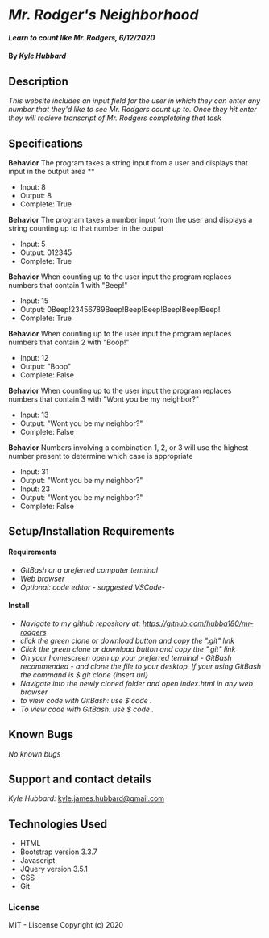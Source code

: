 # _Mr. Rodger's Neighborhood_
#### _Learn to count like Mr. Rodgers, 6/12/2020_
#### By _**Kyle Hubbard**_
## Description
_This website includes an input field for the user in which they can enter any number that they'd like to see Mr. Rodgers count up to. Once they hit enter they will recieve transcript of Mr. Rodgers completeing that task_

## Specifications

**Behavior** The program takes a string input from a user and displays that input in the output area **
* Input: 8
* Output: 8
* Complete: True

**Behavior** The program takes a number input from the user and displays a string counting up to that number in the output
* Input: 5
* Output: 012345
* Complete: True

**Behavior** When counting up to the user input the program replaces numbers that contain 1 with "Beep!"
* Input: 15
* Output: 0Beep!23456789Beep!Beep!Beep!Beep!Beep!Beep!
* Complete: True

**Behavior** When counting up to the user input the program replaces numbers that contain 2 with "Boop!"
* Input: 12
* Output: "Boop"
* Complete: False

**Behavior** When counting up to the user input the program replaces numbers that contain 3 with "Wont you be my neighbor?"
* Input: 13
* Output: "Wont you be my neighbor?"
* Complete: False

**Behavior** Numbers involving a combination 1, 2, or 3 will use the highest number present to determine which case is appropriate
* Input: 31
* Output: "Wont you be my neighbor?"
* Input: 23
* Output: "Wont you be my neighbor?"
* Complete: False

## Setup/Installation Requirements

#### Requirements

* _GitBash or a preferred computer terminal_
* _Web browser_
* _Optional: code editor - suggested VSCode-_

#### Install

* _Navigate to my github repository at: https://github.com/hubba180/mr-rodgers_
* _click the green clone or download button and copy the ".git" link_
* _Click the green clone or download button and copy the ".git" link_
* _On your homescreen open up your preferred terminal - GitBash recommended - and clone the file to your desktop. If your using GitBash the command is $ git clone {insert url}_
* _Navigate into the newly cloned folder and open index.html in any web browser_
* _to view code with GitBash: use $ code ._
* _To view code with GitBash: use $ code ._

## Known Bugs

_No known bugs_
## Support and contact details
_Kyle Hubbard:_
kyle.james.hubbard@gmail.com
## Technologies Used
* HTML
* Bootstrap version 3.3.7
* Javascript
* JQuery version 3.5.1
* CSS
* Git
### License
MIT - Liscense
Copyright (c) 2020 